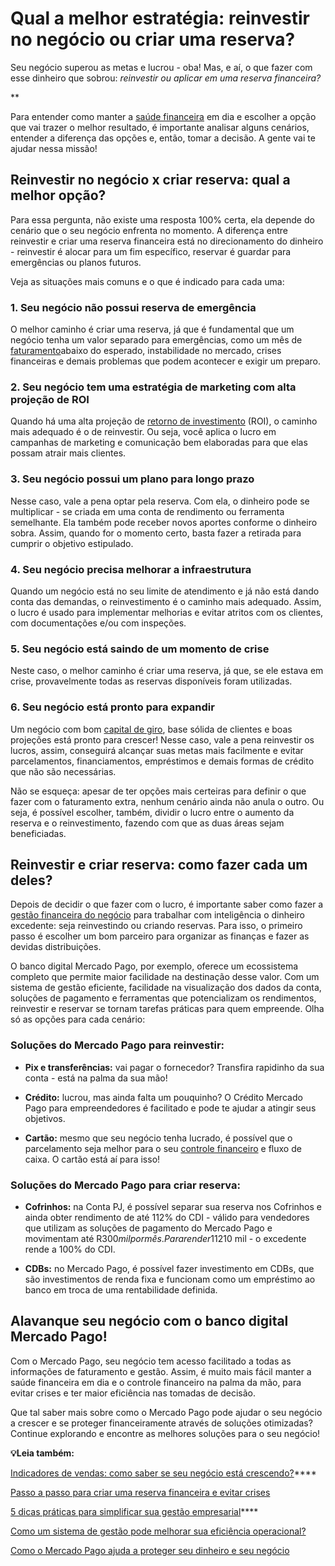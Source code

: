 # Qual a melhor estratégia: reinvestir no negócio ou criar uma reserva?

Seu negócio superou as metas e lucrou - oba! Mas, e aí, o que fazer com esse dinheiro que sobrou: *reinvestir ou aplicar em uma reserva financeira?*

**

Para entender como manter a [saúde financeira](https://meubolso.mercadopago.com.br/saude-financeira-negocio) em dia e escolher a opção que vai trazer o melhor resultado, é importante analisar alguns cenários, entender a diferença das opções e, então, tomar a decisão. A gente vai te ajudar nessa missão!

## **Reinvestir no negócio x criar reserva: qual a melhor opção?**

Para essa pergunta, não existe uma resposta 100% certa, ela depende do cenário que o seu negócio enfrenta no momento. A diferença entre reinvestir e criar uma reserva financeira está no direcionamento do dinheiro - reinvestir é alocar para um fim específico, reservar é guardar para emergências ou planos futuros.

Veja as situações mais comuns e o que é indicado para cada uma:

### **1. Seu negócio não possui reserva de emergência**

O melhor caminho é criar uma reserva, já que é fundamental que um negócio tenha um valor separado para emergências, como um mês de [faturamento](https://meubolso.mercadopago.com.br/faturamento)abaixo do esperado, instabilidade no mercado, crises financeiras e demais problemas que podem acontecer e exigir um preparo.

### **2. Seu negócio tem uma estratégia de marketing com alta projeção de ROI**

Quando há uma alta projeção de [retorno de investimento](https://meubolso.mercadopago.com.br/payback-como-calcular-retorno-do-investimento) (ROI), o caminho mais adequado é o de reinvestir. Ou seja, você aplica o lucro em campanhas de marketing e comunicação bem elaboradas para que elas possam atrair mais clientes.

### **3. Seu negócio possui um plano para longo prazo**

Nesse caso, vale a pena optar pela reserva. Com ela, o dinheiro pode se multiplicar - se criada em uma conta de rendimento ou ferramenta semelhante. Ela também pode receber novos aportes conforme o dinheiro sobra. Assim, quando for o momento certo, basta fazer a retirada para cumprir o objetivo estipulado.

### **4. Seu negócio precisa melhorar a infraestrutura**

Quando um negócio está no seu limite de atendimento e já não está dando conta das demandas, o reinvestimento é o caminho mais adequado. Assim, o lucro é usado para implementar melhorias e evitar atritos com os clientes, com documentações e/ou com inspeções.

### **5. Seu negócio está saindo de um momento de crise**

Neste caso, o melhor caminho é criar uma reserva, já que, se ele estava em crise, provavelmente todas as reservas disponíveis foram utilizadas.

### **6. Seu negócio está pronto para expandir**

Um negócio com bom [capital de giro](https://meubolso.mercadopago.com.br/calcular-o-capital-de-giro), base sólida de clientes e boas projeções está pronto para crescer! Nesse caso, vale a pena reinvestir os lucros, assim, conseguirá alcançar suas metas mais facilmente e evitar parcelamentos, financiamentos, empréstimos e demais formas de crédito que não são necessárias.

Não se esqueça: apesar de ter opções mais certeiras para definir o que fazer com o faturamento extra, nenhum cenário ainda não anula o outro. Ou seja, é possível escolher, também, dividir o lucro entre o aumento da reserva e o reinvestimento, fazendo com que as duas áreas sejam beneficiadas.

## **Reinvestir e criar reserva: como fazer cada um deles?**

Depois de decidir o que fazer com o lucro, é importante saber como fazer a [gestão financeira do negócio](https://meubolso.mercadopago.com.br/gestao-financeira) para trabalhar com inteligência o dinheiro excedente: seja reinvestindo ou criando reservas. Para isso, o primeiro passo é escolher um bom parceiro para organizar as finanças e fazer as devidas distribuições.

O banco digital Mercado Pago, por exemplo, oferece um ecossistema completo que permite maior facilidade na destinação desse valor. Com um sistema de gestão eficiente, facilidade na visualização dos dados da conta, soluções de pagamento e ferramentas que potencializam os rendimentos, reinvestir e reservar se tornam tarefas práticas para quem empreende. Olha só as opções para cada cenário:

### **Soluções do Mercado Pago para reinvestir:**

- **Pix e transferências:** vai pagar o fornecedor? Transfira rapidinho da sua conta - está na palma da sua mão!

- **Crédito:** lucrou, mas ainda falta um pouquinho? O Crédito Mercado Pago para empreendedores é facilitado e pode te ajudar a atingir seus objetivos. 

- **Cartão:** mesmo que seu negócio tenha lucrado, é possível que o parcelamento seja melhor para o seu [controle financeiro](https://meubolso.mercadopago.com.br/controle-financeiro-do-negocio) e fluxo de caixa. O cartão está aí para isso!

### **Soluções do Mercado Pago para criar reserva:**

- **Cofrinhos:** na Conta PJ, é possível separar sua reserva nos Cofrinhos e ainda obter rendimento de até 112% do CDI - válido para vendedores que utilizam as soluções de pagamento do Mercado Pago e movimentam até R$300 mil por mês. Para render 112% do CDI, o limite de alocação no Cofrinho é de R$10 mil - o excedente rende a 100% do CDI. 

- **CDBs:** no Mercado Pago, é possível fazer investimento em CDBs, que são investimentos de renda fixa e funcionam como um empréstimo ao banco em troca de uma rentabilidade definida.

## **Alavanque seu negócio com o banco digital Mercado Pago!**

Com o Mercado Pago, seu negócio tem acesso facilitado a todas as informações de faturamento e gestão. Assim, é muito mais fácil manter a saúde financeira em dia e o controle financeiro na palma da mão, para evitar crises e ter maior eficiência nas tomadas de decisão.

Que tal saber mais sobre como o Mercado Pago pode ajudar o seu negócio a crescer e se proteger financeiramente através de soluções otimizadas? Continue explorando e encontre as melhores soluções para o seu negócio!

**💡Leia também:**

[Indicadores de vendas: como saber se seu negócio está crescendo?](https://meubolso.mercadopago.com.br/indicadores-de-vendas-sucesso-do-negocio)****

[Passo a passo para criar uma reserva financeira e evitar crises](https://meubolso.mercadopago.com.br/reserva-financeira-para-autonomos)

[5 dicas práticas para simplificar sua gestão empresarial](https://meubolso.mercadopago.com.br/como-otimizar-processos-com-gestao-empresarial)****

[Como um sistema de gestão pode melhorar sua eficiência operacional?](https://meubolso.mercadopago.com.br/sistema-de-gestao-para-negocios)

[Como o Mercado Pago ajuda a proteger seu dinheiro e seu negócio](https://meubolso.mercadopago.com.br/como-o-mercado-pago-te-ajuda-a-proteger-seu-dinheiro-e-o-seu-negocio)
